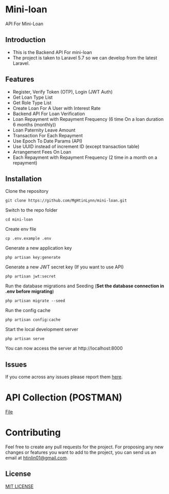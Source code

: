 # Mini-loan
API For Mini-Loan

## Introduction
* This is the Backend API For mini-loan
* The project is taken to Laravel 5.7 so we can develop from the latest Laravel.

## Features
* Register, Verify Token (OTP), Login (JWT Auth)
* Get Loan Type List
* Get Role Type List
* Create Loan For A User with Interest Rate
* Backend API For Loan Verification
* Loan Repayment with Repayment Frequency (6 time On a loan duration 6 months (monthly))
* Loan Paternity Leave Amount
* Transaction For Each Repayment
* Use Epoch To Date Params (API)
* Use UUID instead of increment ID (except transaction table) 
* Arrangement Fees On Loan
* Each Repayment with Repayment Frequency (2 time in a month on a repayment)
 

## Installation

Clone the repository

    git clone https://github.com/MgHtinLynn/mini-loan.git
Switch to the repo folder

    cd mini-loan
    
Create env file

    cp .env.example .env
    
Generate a new application key

    php artisan key:generate

Generate a new JWT secret key (If you want to use API)

    php artisan jwt:secret
    
Run the database migrations and Seeding (**Set the database connection in .env before migrating**)

    php artisan migrate --seed

Run the config cache

    php artisan config:cache
    
Start the local development server

    php artisan serve
    
You can now access the server at http://localhost:8000

## Issues

If you come across any issues please report them [here](https://github.com/MgHtinLynn/mini-loan/issues).


# API Collection (POSTMAN)
[File](https://github.com/MgHtinLynn/mini-loan/blob/master/miniLoanAPICollection.json)

# Contributing
Feel free to create any pull requests for the project. For proposing any new changes or features you want to add to the project, you can send us an email at htinlin01@gmail.com.

## License

[MIT LICENSE](https://github.com/MgHtinLynn/mini-loan/blob/master/LICENSE.txt)

